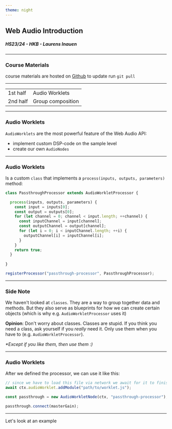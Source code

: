 ```yaml
---
theme: night
---
```


## Web Audio Introduction

##### HS23/24 - HKB - Laurens Inauen

---

### Course Materials

course materials are hosted on [Github](https://github.com/laurens-in/WebAudioIntroduction) to update run `git pull`

---

| | |
|---|---|
|1st half|Audio Worklets|
|2nd half|Group composition|

---

### Audio Worklets

`AudioWorklets` are the most powerful feature of the Web Audio API:

- implement custom DSP-code on the sample level
- create our own `AudioNodes`

---

### Audio Worklets

Is a custom `class` that implements a `process(inputs, outputs, parameters)` method:

```js
class PassthroughProcessor extends AudioWorkletProcessor {

  process(inputs, outputs, parameters) {
    const input = inputs[0];
    const output = outputs[0];
    for (let channel = 0; channel < input.length; ++channel) {
      const inputChannel = input[channel];
      const outputChannel = output[channel];
      for (let i = 0; i < inputChannel.length; ++i) {
        outputChannel[i] = inputChannel[i];
      }
    }
    return true;
  }
  
}

registerProcessor("passthrough-processor", PassthroughProcessor);
```

---

### Side Note

We haven't looked at `classes`. They are a way to group together data and methods. But they also serve as blueprints for how we can create certain objects (which is why e.g.  `AudioWorkletProcessor` uses it)

**Opinion**: Don't worry about classes. Classes are stupid. If you think you need a class, ask yourself if you _really_ need it. Only use them when you have to (e.g. `AudioWorkletProcessor`).

*\*Except if you like them, then use them :)*

---

### Audio Worklets

After we defined the processor, we can use it like this:

```js
// since we have to load this file via network we await for it to finish
await ctx.audioWorklet.addModule("path/to/worklet.js");

const passthrough = new AudioWorkletNode(ctx, "passthrough-processor");

passthrough.connect(masterGain);
```

---

Let's look at an example
